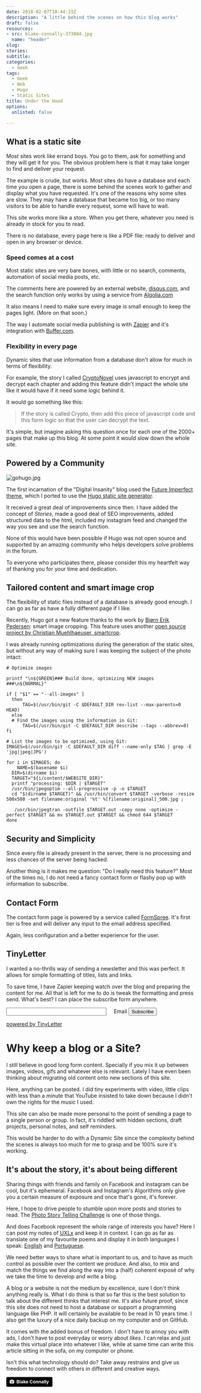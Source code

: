 ```yaml
---
date: 2018-02-07T10:44:23Z
description: "A little behind the scenes on how this blog works"
draft: false
resources: 
- src: blake-connally-373084.jpg
  name: "header"
slug:
stories:
subtitle: 
categories:
  - Geek
tags: 
  - Geek
  - Web
  - Hugo
  - Static Sites
title: Under the Hood
options:
  unlisted: false

---
```


## What is a static site

Most sites work like errand boys. You go to them, ask for something and they will get it for you. The obvious problem here is that it may take longer to find and deliver your request.

The example is crude, but works. Most sites do have a database and each time you open a page, there is some behind the scenes work to gather and display what you have requested. It's one of the reasons why some sites are slow. They may have a database that became too big, or too many visitors to be able to handle every request, some will have to wait.

This site works more like a store. When you get there, whatever you need is already in stock for you to read.

There is no database, every page here is like a PDF file: ready to deliver and open in any browser or device.

### Speed comes at a cost

Most static sites are very bare bones, with little or no search, comments, automation of social media posts, etc.

The comments here are powered by an external website, [disqus.com](https://disqus.com/), and the search function only works by using a service from [Algolia.com](https://algolia.com/)

It also means I need to make sure every image is small enough to keep the pages light. (More on that soon.)

The way I automate social media publishing is with [Zapier](https://zapier.com) and it's integration with [Buffer.com](https://buffer.com/). 

### Flexibility in every page

Dynamic sites that use information from a database don't allow for much in terms of flexibility. 

For example, the story I called [CryptoNovel](/story/crypto/) uses javascript to encrypt and decrypt each chapter and adding this feature didn't impact the whole site like it would have if it need some logic behind it.

It would go something like this:
> If the story is called Crypto, then add this piece of javascript code and this form logic so that the user can decrypt the text.

<a name="community">

It's simple, but imagine asking this question once for each one of the 2000+ pages that make up this blog. At some point it would slow down the whole site.

## Powered by a Community

![gohugo.jpg](gohugo.jpg)

The first incarnation of the "Digital Insanity" blog used the [Future Imperfect theme](https://html5up.net/future-imperfect), which I ported to use the [Hugo static site generator](https://gohugo.io).

It received a great deal of improvements since then. I have added the concept of _Stories_, made a good deal of SEO improvements, added structured data to the html, included my instagram feed and changed the way you see and use the search function. 

None of this would have been possible if Hugo was not open source and supported by an amazing community who helps developers solve problems in the forum. 

To everyone who participates there, please consider this my heartfelt way of thanking you for your time and dedication.

## Tailored content and smart image crop

The flexibility of static files instead of a database is already good enough. I can go as far as have a fully different page if I like.

Recently, Hugo got a new feature thanks to the work by [Bjørn Erik Pedersen](http://bep.is/): smart image cropping. This feature uses another [open source project by Christian Muehlhaeuser, smartcrop](https://github.com/muesli/smartcrop).

I was already running optimizations during the generation of the static sites, but without any way of making sure I was keeping the subject of the photo intact:

```
# Optimize images

printf "\n${GREEN}### Build done, optimizing NEW images ###\n${NORMAL}"

if [ "$1" == "--all-images" ]
  then
      TAG=$(/usr/bin/git -C $DEFAULT_DIR rev-list --max-parents=0 HEAD)
  else
  # Find the images using the information in Git:
      TAG=$(/usr/bin/git -C $DEFAULT_DIR describe --tags --abbrev=0)
fi

# List the images to be optimized, using Git:
IMAGES=$(/usr/bin/git -C $DEFAULT_DIR diff --name-only $TAG | grep -E 'jpg|jpeg|JPG')

for i in $IMAGES; do
    NAME=$(basename $i)
  DIR=$(dirname $i)
  TARGET="${i/content/$WEBSITE_DIR}"
  printf "processing: $DIR | $TARGET"
  /usr/bin/jpegoptim --all-progressive -p -o $TARGET
  cd "$(dirname $TARGET)" && /usr/bin/convert $TARGET -verbose -resize 500x500 -set filename:original '%t' %[filename:original]_500.jpg ;

   /usr/bin/jpegtran -outfile $TARGET.out -copy none -optimize -perfect $TARGET && mv $TARGET.out $TARGET && chmod 644 $TARGET
done
```

## Security and Simplicity

Since every file is already present in the server, there is no processing and less chances of the server being hacked.

Another thing is it makes me question: "Do I really need this feature?" Most of the times no, I do not need a fancy contact form or flashy pop up with information to subscribe.

## Contact Form 

The contact form page is powered by a service called [FormSpree](https://formspree.io/). It's first tier is free and will deliver any input to the email address specified.

Again, less configuration and a better experience for the user.

## TinyLetter

I wanted a no-thrills way of sending a newsletter and this was perfect. It allows for simple formatting of titles, lists and links. 

To save time, I have Zapier keeping watch over the blog and preparing the content for me. All that is left for me to do is tweak the formatting and press send. What's best? I can place the subscribe form anywhere.

<form style="" action="https://tinyletter.com/brunoamaral" method="post" target="popupwindow" onsubmit="window.open('https://tinyletter.com/brunoamaral', 'popupwindow', 'scrollbars=yes,width=800,height=600');return true">
<label for="tlemail">Email</label>
<input type="text" style="width:20em; margin-right:20px; float: left;" name="email" id="tlemail">
<input type="hidden" value="1" name="embed">
<input type="submit" value="Subscribe">
<p><a href="https://tinyletter.com" target="_blank">powered by TinyLetter</a></p>
</form>

# Why keep a blog or a Site?

I still believe in good long form content. Specially if you mix it up between images, videos, gifs and whatever else is relevant. Lately I have even been thinking about migrating old content onto new sections of this site.

Here, anything can be posted. I did tiny experiments with video, little clips with less than a minute that YouTube insisted to take down because I didn't own the rights for the music I used. 

This site can also be made more personal to the point of sending a page to a single person or group. In fact, it's riddled with hidden sections, draft projects, personal notes, and self reminders.

This would be harder to do with a Dynamic Site since the complexity behind the scenes is always too much for me to grasp and be 100% sure it's working.

## It's about the story, it's about being different

Sharing things with friends and family on Facebook and instagram can be cool, but it's ephemeral. Facebook and Instagram's Algorithms only give you a certain measure of exposure and once that's gone, it's forever.

Here, I hope to drive people to stumble upon more posts and stories to read. The [Photo Story Telling Challenge](/story/photo-storytelling/) is one of those things.

And does Facebook represent the whole range of interests you have? Here I can post my notes of [UXLx](/tags/uxlx/) and keep it in context. I can go as far as translate one of my favourite poems and display it in both languages I speak: [English](/post/poema-em-linha-reta/) and [Portuguese](/pt/post/poema-em-linha-reta/).

We need better ways to share what is important to us, and to have as much control as possible over the content we produce. And also, to mix and match the things we find along the way into a (half) coherent exposé of why we take the time to develop and write a blog.

A blog or a website is not the medium by excellence, sure I don't think anything really is. What I do think is that so far this is the best solution to talk about the different thinks that interest me. It's also future proof, since this site does not need to host a database or support a programming language like PHP. It will certainly be available to be read in 10 years time. I also get the luxury of a nice daily backup on my computer and on GitHub.

It comes with the added bonus of freedom. I don't have to annoy you with ads, I don't have to post everyday or worry about _likes_. I can relax and just make this virtual place into whatever I like, while at same time can write this article sitting in the sofa, on my computer or phone.

Isn't this what technology should do? Take away restrains and give us freedom to connect with others in different and creative ways.

<a style="background-color:black;color:white;text-decoration:none;padding:4px 6px;font-family:-apple-system, BlinkMacSystemFont, &quot;San Francisco&quot;, &quot;Helvetica Neue&quot;, Helvetica, Ubuntu, Roboto, Noto, &quot;Segoe UI&quot;, Arial, sans-serif;font-size:12px;font-weight:bold;line-height:1.2;display:inline-block;border-radius:3px;" href="https://unsplash.com/@blakeconnally?utm_medium=referral&amp;utm_campaign=photographer-credit&amp;utm_content=creditBadge" target="_blank" rel="noopener noreferrer" title="Download free do whatever you want high-resolution photos from Blake Connally"><span style="display:inline-block;padding:2px 3px;"><svg xmlns="http://www.w3.org/2000/svg" style="height:12px;width:auto;position:relative;vertical-align:middle;top:-1px;fill:white;" viewBox="0 0 32 32"><title>unsplash-logo</title><path d="M20.8 18.1c0 2.7-2.2 4.8-4.8 4.8s-4.8-2.1-4.8-4.8c0-2.7 2.2-4.8 4.8-4.8 2.7.1 4.8 2.2 4.8 4.8zm11.2-7.4v14.9c0 2.3-1.9 4.3-4.3 4.3h-23.4c-2.4 0-4.3-1.9-4.3-4.3v-15c0-2.3 1.9-4.3 4.3-4.3h3.7l.8-2.3c.4-1.1 1.7-2 2.9-2h8.6c1.2 0 2.5.9 2.9 2l.8 2.4h3.7c2.4 0 4.3 1.9 4.3 4.3zm-8.6 7.5c0-4.1-3.3-7.5-7.5-7.5-4.1 0-7.5 3.4-7.5 7.5s3.3 7.5 7.5 7.5c4.2-.1 7.5-3.4 7.5-7.5z"></path></svg></span><span style="display:inline-block;padding:2px 3px;">Blake Connally</span></a>